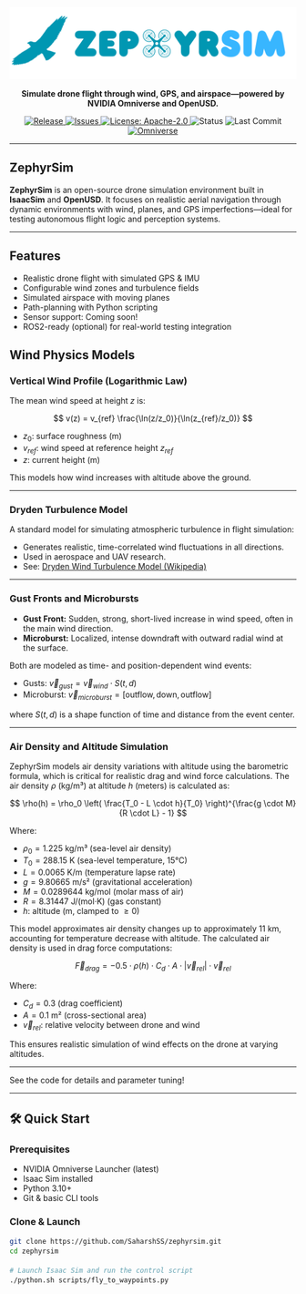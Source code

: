 <p align="center">
  <img src="https://raw.githubusercontent.com/SaharshSS/ZephyrSim/main/media/zephyrsim-banner.png" alt="Robot Coprocessor Banner" />
</p>

<p align="center">
  <b>Simulate drone flight through wind, GPS, and airspace—powered by NVIDIA Omniverse and OpenUSD.</b>
</p>

<p align="center">
  <a href="https://github.com/SaharshSS/ZephyrSim/releases">
    <img alt="Release" src="https://img.shields.io/github/v/release/SaharshSS/ZephyrSim?include_prereleases&style=flat-square">
  </a>
  <a href="https://github.com/SaharshSS/ZephyrSim/issues">
    <img alt="Issues" src="https://img.shields.io/github/issues/SaharshSS/ZephyrSim?style=flat-square">
  </a>
  <a href="https://github.com/SaharshSS/ZephyrSim/blob/main/LICENSE">
    <img alt="License: Apache-2.0" src="https://img.shields.io/badge/license-Apache%202.0-blue.svg?style=flat-square">
  </a>
  <img alt="Status" src="https://img.shields.io/badge/status-WIP-yellow?style=flat-square">
  <img alt="Last Commit" src="https://img.shields.io/github/last-commit/SaharshSS/ZephyrSim?style=flat-square">
  <a href="https://developer.nvidia.com/nvidia-omniverse">
    <img alt="Omniverse" src="https://img.shields.io/badge/Omniverse-76B900?logo=nvidia&logoColor=fff&style=flat-square">
  </a>
</p>


---

## ZephyrSim

**ZephyrSim** is an open-source drone simulation environment built in **IsaacSim** and **OpenUSD**. It focuses on realistic aerial navigation through dynamic environments with wind, planes, and GPS imperfections—ideal for testing autonomous flight logic and perception systems.

---

## Features

- Realistic drone flight with simulated GPS & IMU
- Configurable wind zones and turbulence fields
- Simulated airspace with moving planes
- Path-planning with Python scripting
- Sensor support: Coming soon!
- ROS2-ready (optional) for real-world testing integration

## Wind Physics Models

### Vertical Wind Profile (Logarithmic Law)
The mean wind speed at height $z$ is:

$$
v(z) = v_{ref} \frac{\ln(z/z_0)}{\ln(z_{ref}/z_0)}
$$

- $z_0$: surface roughness (m)
- $v_{ref}$: wind speed at reference height $z_{ref}$
- $z$: current height (m)

This models how wind increases with altitude above the ground.

---

### Dryden Turbulence Model
A standard model for simulating atmospheric turbulence in flight simulation:

- Generates realistic, time-correlated wind fluctuations in all directions.
- Used in aerospace and UAV research.
- See: [Dryden Wind Turbulence Model (Wikipedia)](https://en.wikipedia.org/wiki/Dryden_wind_turbulence_model)

---

### Gust Fronts and Microbursts
- **Gust Front:** Sudden, strong, short-lived increase in wind speed, often in the main wind direction.
- **Microburst:** Localized, intense downdraft with outward radial wind at the surface.

Both are modeled as time- and position-dependent wind events:
- Gusts: $\vec{v}_{gust} = \vec{v}_{wind} \cdot S(t, d)$
- Microburst: $\vec{v}_{microburst} = [\text{outflow}, \text{down}, \text{outflow}]$

where $S(t, d)$ is a shape function of time and distance from the event center.

---

### Air Density and Altitude Simulation
ZephyrSim models air density variations with altitude using the barometric formula, which is critical for realistic drag and wind force calculations. The air density $\rho$ (kg/m³) at altitude $h$ (meters) is calculated as:

$$
\rho(h) = \rho_0 \left( \frac{T_0 - L \cdot h}{T_0} \right)^{\frac{g \cdot M}{R \cdot L} - 1}
$$

Where:
- $\rho_0 = 1.225$ kg/m³ (sea-level air density)
- $T_0 = 288.15$ K (sea-level temperature, 15°C)
- $L = 0.0065$ K/m (temperature lapse rate)
- $g = 9.80665$ m/s² (gravitational acceleration)
- $M = 0.0289644$ kg/mol (molar mass of air)
- $R = 8.31447$ J/(mol·K) (gas constant)
- $h$: altitude (m, clamped to $\geq 0$)

This model approximates air density changes up to approximately 11 km, accounting for temperature decrease with altitude. The calculated air density is used in drag force computations:

$$
\vec{F}_{drag} = -0.5 \cdot \rho(h) \cdot C_d \cdot A \cdot |\vec{v}_{rel}| \cdot \vec{v}_{rel}
$$

Where:
- $C_d = 0.3$ (drag coefficient)
- $A = 0.1$ m² (cross-sectional area)
- $\vec{v}_{rel}$: relative velocity between drone and wind

This ensures realistic simulation of wind effects on the drone at varying altitudes.

---

See the code for details and parameter tuning!

---

## 🛠️ Quick Start

### Prerequisites

- NVIDIA Omniverse Launcher (latest)
- Isaac Sim installed
- Python 3.10+
- Git & basic CLI tools

### Clone & Launch

```bash
git clone https://github.com/SaharshSS/zephyrsim.git
cd zephyrsim

# Launch Isaac Sim and run the control script
./python.sh scripts/fly_to_waypoints.py

```
